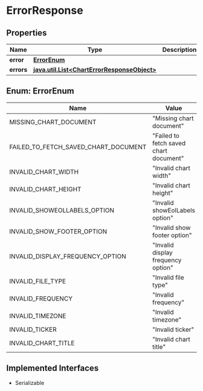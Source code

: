 

# ErrorResponse


## Properties

Name | Type | Description | Notes
------------ | ------------- | ------------- | -------------
**error** | [**ErrorEnum**](#ErrorEnum) |  |  [optional]
**errors** | [**java.util.List&lt;ChartErrorResponseObject&gt;**](ChartErrorResponseObject.md) |  |  [optional]



## Enum: ErrorEnum

Name | Value
---- | -----
MISSING_CHART_DOCUMENT | &quot;Missing chart document&quot;
FAILED_TO_FETCH_SAVED_CHART_DOCUMENT | &quot;Failed to fetch saved chart document&quot;
INVALID_CHART_WIDTH | &quot;Invalid chart width&quot;
INVALID_CHART_HEIGHT | &quot;Invalid chart height&quot;
INVALID_SHOWEOLLABELS_OPTION | &quot;Invalid showEolLabels option&quot;
INVALID_SHOW_FOOTER_OPTION | &quot;Invalid show footer option&quot;
INVALID_DISPLAY_FREQUENCY_OPTION | &quot;Invalid display frequency option&quot;
INVALID_FILE_TYPE | &quot;Invalid file type&quot;
INVALID_FREQUENCY | &quot;Invalid frequency&quot;
INVALID_TIMEZONE | &quot;Invalid timezone&quot;
INVALID_TICKER | &quot;Invalid ticker&quot;
INVALID_CHART_TITLE | &quot;Invalid chart title&quot;


## Implemented Interfaces

* Serializable


